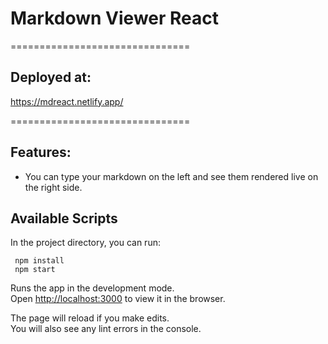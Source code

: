# Markdown Viewer React

===============================

## Deployed at:

https://mdreact.netlify.app/

===============================

## Features:

  - You can type your markdown on the left and see them rendered live on the right side.

## Available Scripts

In the project directory, you can run:

```
 npm install 
 npm start 

```

Runs the app in the development mode.<br />
Open [http://localhost:3000](http://localhost:3000) to view it in the browser.

The page will reload if you make edits.<br />
You will also see any lint errors in the console.